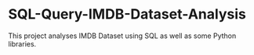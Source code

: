 # SQL-Query-IMDB-Dataset-Analysis
This project analyses IMDB Dataset using SQL as well as some Python libraries.

